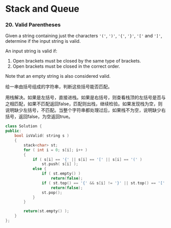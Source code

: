 # Stack and Queue



### 20. Valid Parentheses

Given a string containing just the characters `'('`, `')'`, `'{'`, `'}'`, `'['` and `']'`, determine if the input string is valid.

An input string is valid if:

1. Open brackets must be closed by the same type of brackets.
2. Open brackets must be closed in the correct order.

Note that an empty string is also considered valid.

给一串由括号组成的字符串，判断这些括号能否匹配。

用栈解决。如果是左括号，直接进栈。如果是右括号，则查看栈顶的左括号是否与之相匹配，如果不匹配返回false，匹配则出栈，继续检验。如果发现栈为空，则说明缺少左括号，不匹配。当整个字符串都处理过后，如果栈不为空，说明缺少右括号，返回false，为空返回true。

```cpp
class Solution {
public:
    bool isValid( string s )
    {
        stack<char> st;
        for ( int i = 0; s[i]; i++ )
        {
            if ( s[i] == '{' || s[i] == '[' || s[i] == '(' )
                st.push( s[i] );
            else {
                if ( st.empty() )
                    return(false);
                if ( st.top() == '{' && s[i] != '}' || st.top() == '[' && s[i] != ']' || st.top() == '(' && s[i] != ')' )
                    return(false);
                st.pop();
            }
        }

        return(st.empty() );
    }
};
```

